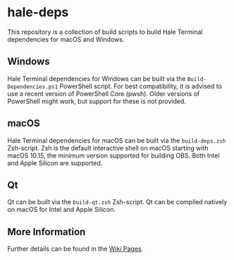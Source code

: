 # hale-deps

This repository is a collection of build scripts to build Hale Terminal dependencies for macOS and Windows.

## Windows

Hale Terminal dependencies for Windows can be built via the `Build-Dependencies.ps1` PowerShell script. For best compatibility, it is advised to use a recent version of PowerShell Core (pwsh). Older versions of PowerShell might work, but support for these is not provided.

## macOS

Hale Terminal dependencies for macOS can be built via the `build-deps.zsh` Zsh-script. Zsh is the default interactive shell on macOS starting with macOS 10.15, the minimum version supported for building OBS. Both Intel and Apple Silicon are supported.

## Qt

Qt can be built via the `build-qt.zsh` Zsh-script. Qt can be compiled natively on macOS for Intel and Apple Silicon.

## More Information

Further details can be found in the [Wiki Pages](https://github.com/HaleLP/hale-deps/wiki).

